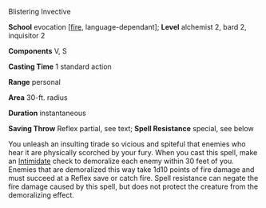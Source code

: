 Blistering Invective

**School** evocation [[fire](/pathfinderRPG/prd/monsters/creatureTypes.html#_fire-subtype), language-dependant]; **Level** alchemist 2, bard 2, inquisitor 2

**Components** V, S

**Casting Time** 1 standard action

**Range** personal

**Area** 30-ft. radius

**Duration** instantaneous

**Saving Throw** Reflex partial, see text; **Spell Resistance** special, see below

You unleash an insulting tirade so vicious and spiteful that enemies who hear it are physically scorched by your fury. When you cast this spell, make an [Intimidate](/pathfinderRPG/prd/skills/intimidate.html#_intimidate) check to demoralize each enemy within 30 feet of you. Enemies that are demoralized this way take 1d10 points of fire damage and must succeed at a Reflex save or catch fire. Spell resistance can negate the fire damage caused by this spell, but does not protect the creature from the demoralizing effect.

